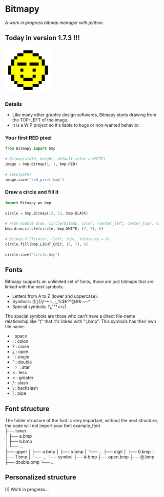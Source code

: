 # Bitmapy
*A work in progress bitmap manager with python.*

## Today in version 1.7.3 !!!

![Bitmap logo.](./logo.bmp)

### Details
- Like many other graphic design softwares, Bitmapy starts drawing from the
TOP-LEFT of the image.
- It is a WIP project so it's liable to bugs or non-wanted behavior.

### Your first RED pixel
```python
from Bitmapy import bmp

# Bitmap(width, height, default_color = WHITE)
image = bmp.Bitmap(1, 1, bmp.RED)

# save(path)
image.save('red_pixel.bmp')
```

### Draw a circle and fill it
```python
import Bitmapy as bmp

circle = bmp.Bitmap(13, 13, bmp.BLACK)

# From module draw, circle(bitmap, color, (center_left, center_top), radius)
bmp.draw.circle(circle, bmp.WHITE, (7, 7), 6)

# Bitmap.fill(color, (left, top), tolerancy = 0)
circle.fill(bmp.LIGHT_GREY, (7, 7), 0)

circle.save('circle.bmp')
```

## Fonts
Bitmapy supports an unlimited set of fonts, those are just bitmaps that are linked with the next symbols:
- Letters from A to Z (lower and uppercase).
- Symbols: ()[]{}¡!-+=.,;_%$€ºª@#&·~¬^´¨`
- Special symbols: ?¿'"*<>\/|

The special symbols are those who can't have a direct file-name relationship like "(" that it's linked with "(.bmp".
This symbols has their own file name:
-   : space
- : : colon
- ? : close
- ¿ : open
- ' : single
- " : double
- * : star
- < : less
- \> : greater
- / : slash
- \ : backslash
- | : pipe

## Font structure
The folder structure of the font is very important, without the next structure, the code will not import your font
example_font\
├── lower\
│   ├── a.bmp\
│   ├── b.bmp\
│   └── ...\
├── upper
│   ├── a.bmp
│   ├── b.bmp
│   └── ...
├── digit
│   ├── 0.bmp
│   ├── 1.bmp
│   └── ...
└── symbol
    ├── #.bmp
    ├── open.bmp
    ├── @.bmp
    ├── double.bmp
    └── ...

## Personalized structure
[!] Work in progress...